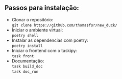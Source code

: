 ## Passos para instalação:  
- Clonar o repositório:  
`git clone https://github.com/thomasfsr/new_duck/`  
- Iniciar o ambiente virtual:  
`poetry shell`  
- Instalar as dependencias com poetry:  
`poetry install`  
- Iniciar o frontend com o taskipy:  
`task front`  
- Documentação:  
`task build_doc`  
`task doc_run`
